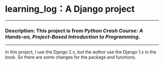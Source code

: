 # learning_log：A Django project
---
### Description: This project is from *Python Crash Course: A Hands-on, Project-Based Introduction to Programming*.
---
In this project, I use the Django 2.x, but  the author use the Django 1.x in the book. So there are some changes for the package and functions.

